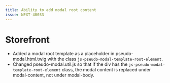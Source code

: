 ```yaml
---
title: Ability to add modal root content
issue: NEXT-40033
---
```

# Storefront
* Added a modal root template as a placeholder in pseudo-modal.html.twig with the class `js-pseudo-modal-template-root-element`.
* Changed pseudo-modal.util.js so that if the div has the `js-pseudo-modal-template-root-element` class, the modal content is replaced under modal-content, not under modal-body.
